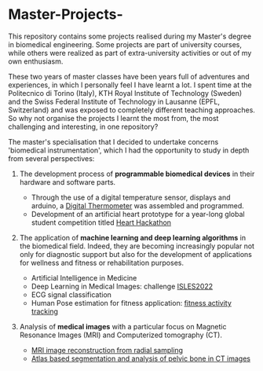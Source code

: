 # Master-Projects-
This repository contains some projects realised during my Master's degree in biomedical engineering. Some projects are part of university courses, while others were realized as part of extra-university activities or out of my own enthusiasm. 

These two years of master classes have been years full of adventures and experiences, in which I personally feel I have learnt a lot. I spent time at the Politecnico di Torino (Italy), KTH Royal Institute of Technology (Sweden) and the Swiss Federal Institute of Technology in Lausanne (EPFL, Switzerland) and was exposed to completely different teaching approaches. So why not organise the projects I learnt the most from, the most challenging and interesting, in one repository? 

The master's specialisation that I decided to undertake concerns 'biomedical instrumentation', which I had the opportunity to study in depth from several perspectives:

1. The development process of **programmable biomedical devices** in their hardware and software parts. 
   * Through the use of a digital temperature sensor, displays and arduino, a [Digital Thermometer](https://github.com/RebeccaBonato/Master-Projects-/blob/main/Digital%20Thermometer/DigitalThermometer.md) was assembled and programmed.
   * Development of an artificial heart prototype for a year-long global student competition titled [Heart Hackathon](https://github.com/RebeccaBonato/Master-Projects-/blob/main/Heart%20Hackathon/Heart%20Hackathon.md)

2. The application of **machine learning and deep learning algorithms** in the biomedical field. Indeed, they are becoming increasingly popular not only for diagnostic support but also for the development of applications for wellness and fitness or rehabilitation purposes.
   * Artificial Intelligence in Medicine 
   * Deep Learning in Medical Images: challenge [ISLES2022](https://github.com/RebeccaBonato/Master-Projects-/blob/main/ISLES22/README.md)
   * ECG signal classification
   * Human Pose estimation for fitness application: [fitness activity tracking](https://github.com/RebeccaBonato/Master-Projects-/blob/main/Fitness%20Activity%20Tracking/Fitness%20Activity%20Tracking.md)

3. Analysis of **medical images** with a particular focus on Magnetic Resonance Images (MRI) and Computerized tomography (CT).
   * [MRI image reconstruction from radial sampling](https://github.com/RebeccaBonato/Master-Projects-/blob/main/Radial%20sampling%20in%20MRI/README.md)
   * [Atlas based segmentation and analysis of pelvic bone in CT images](https://github.com/RebeccaBonato/Master-Projects-/tree/main/Segmentation%20Atlas)

 
